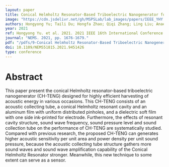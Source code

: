 ```yaml
---
layout: paper
title: Conical Helmholtz Resonator-Based Triboelectric Nanogenerator for Harvesting of Acoustic energy
image: "https://cdn.jsdelivr.net/gh/MSPSLab/lab_images/papers/IEEE_YHY.png"
authors: Hongyong Yu; Taili Du; Hongfa Zhao; Qiqi Zhang; Ling Liu; Anaeli Elibariki Mtui; Yue Huang; Xiu Xiao; Minyi Xu
year: 2021
ref: Hongyong Yu. et al. 2021. 2021 IEEE 16th International Conference on Nano/Micro Engineered and Molecular Systems.
journal: "NEMS. 2021, pp. 1676-1679."
pdf: "/pdfs/9-Conical Helmholtz Resonator-Based Triboelectric Nanogenerator.pdf"
doi: 10.1109/NEMS51815.2021.9451426
type: conference
---
```


# Abstract

This paper present the conical Helmholtz resonator-based triboelectric nanogenerator (CH-TENG) designed for highly efficient harvesting of acoustic energy in various occasions. This CH-TENG consists of an acoustic collecting tube, a conical Helmholtz resonant cavity and an aluminum film with uniform distributed pinholes, and a dielectric soft film with one side ink-printed for electrode. Furthermore, the effects of resonant cavity structure, sound wave frequency, sound pressure level and sound collection tube on the performance of CH-TENG are systematically studied. Compared with previous research, the proposed CH-TENG can generates higher acoustic sensitivity per unit area and power density per unit sound pressure, because the acoustic collecting tube structure gathers more sound waves and sound wave amplification capability of the Conical Helmholtz Resonator stronger. Meanwhile, this new technique to some extent can serve as a sensor.